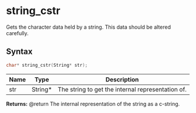 # string_cstr

Gets the character data held by a string. This data should be altered carefully.

## Syntax

```c
char* string_cstr(String* str);
```

| Name | Type | Description |
| --- | --- | --- |
| str | String* | The string to get the internal representation of. |

**Returns:** @return The internal representation of the string as a c-string.


